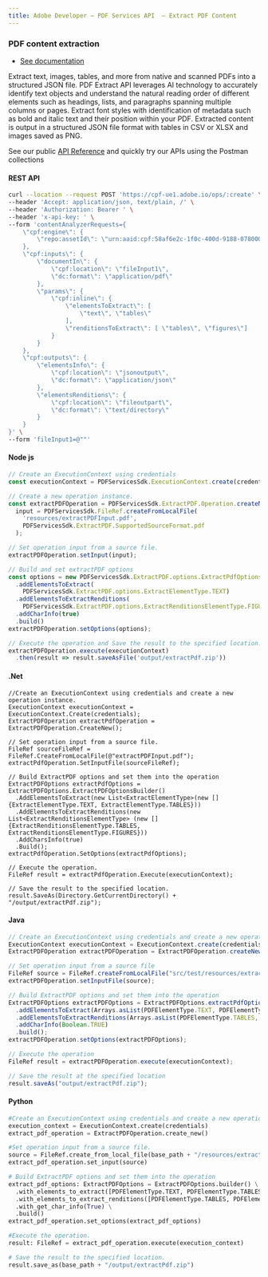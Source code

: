```yaml
---
title: Adobe Developer — PDF Services API  — Extract PDF Content
---
```


<TextBlock slots="heading, buttons, text, text1" theme="dark" hasCodeBlock className="bgBlue link linking pdf-content-extraction"/>

### PDF content extraction

- [See documentation](/document-services/docs/overview/pdf-services-api/howtos/extract-pdf/)

Extract text, images, tables, and more from native and scanned PDFs into a structured JSON file. PDF Extract API leverages AI technology to accurately identify text objects and understand the natural reading order of different elements such as headings, lists, and paragraphs spanning multiple columns or pages. Extract font styles with identification of metadata such as bold and italic text and their position within your PDF. Extracted content is output in a structured JSON file format with tables in CSV or XLSX and images saved as PNG.

See our public [API Reference](https://www.adobe.com/go/dcsdk_APIdocs) and quickly try our APIs using the Postman collections

<CodeBlock slots="heading, code" repeat="5" languages="curl, js,.net, Java" />

#### REST API

```bash
curl --location --request POST 'https://cpf-ue1.adobe.io/ops/:create' \
--header 'Accept: application/json, text/plain, /' \
--header 'Authorization: Bearer ' \
--header 'x-api-key: ' \
--form 'contentAnalyzerRequests={
    \"cpf:engine\": {
        \"repo:assetId\": \"urn:aaid:cpf:58af6e2c-1f0c-400d-9188-078000185695\"
    },
    \"cpf:inputs\": {
        \"documentIn\": {
            \"cpf:location\": \"fileInput1\",
            \"dc:format\": \"application/pdf\"
        },
        \"params\": {
            \"cpf:inline\": {
                \"elementsToExtract\": [
                    \"text\", \"tables\"
                ],
                \"renditionsToExtract\": [ \"tables\", \"figures\"]
            }
        }
    },
    \"cpf:outputs\": {
        \"elementsInfo\": {
            \"cpf:location\": \"jsonoutput\",
            \"dc:format\": \"application/json\"
        },
        \"elementsRenditions\": {
            \"cpf:location\": \"fileoutpart\",
            \"dc:format\": \"text/directory\"
        }
    }
}' \
--form 'fileInput1=@""'
```

#### Node js

```js
// Create an ExecutionContext using credentials
const executionContext = PDFServicesSdk.ExecutionContext.create(credentials);

// Create a new operation instance.
const extractPDFOperation = PDFServicesSdk.ExtractPDF.Operation.createNew(),
  input = PDFServicesSdk.FileRef.createFromLocalFile(
    'resources/extractPDFInput.pdf',
    PDFServicesSdk.ExtractPDF.SupportedSourceFormat.pdf
  );

// Set operation input from a source file.
extractPDFOperation.setInput(input);

// Build and set extractPDF options
const options = new PDFServicesSdk.ExtractPDF.options.ExtractPdfOptions.Builder()
  .addElementsToExtract(
    PDFServicesSdk.ExtractPDF.options.ExtractElementType.TEXT)
  .addElementsToExtractRenditions(
    PDFServicesSdk.ExtractPDF.options.ExtractRenditionsElementType.FIGURES)
  .addCharInfo(true)
  .build()
extractPDFOperation.setOptions(options);

// Execute the operation and Save the result to the specified location.
extractPDFOperation.execute(executionContext)
  .then(result => result.saveAsFile('output/extractPdf.zip'))
```

#### .Net

```clike
//Create an ExecutionContext using credentials and create a new operation instance.
ExecutionContext executionContext = ExecutionContext.Create(credentials);
ExtractPDFOperation extractPdfOperation = ExtractPDFOperation.CreateNew();

// Set operation input from a source file.
FileRef sourceFileRef = FileRef.CreateFromLocalFile(@"extractPDFInput.pdf");
extractPdfOperation.SetInputFile(sourceFileRef);

// Build ExtractPDF options and set them into the operation
ExtractPDFOptions extractPdfOptions = ExtractPDFOptions.ExtractPDFOptionsBuilder()
  .AddElementsToExtract(new List<ExtractElementType>(new []{ExtractElementType.TEXT, ExtractElementType.TABLES}))
  .AddElementsToExtractRenditions(new List<ExtractRenditionsElementType> (new []{ExtractRenditionsElementType.TABLES, ExtractRenditionsElementType.FIGURES}))
  .AddCharsInfo(true)
  .Build();
extractPdfOperation.SetOptions(extractPdfOptions);

// Execute the operation.
FileRef result = extractPdfOperation.Execute(executionContext);

// Save the result to the specified location.
result.SaveAs(Directory.GetCurrentDirectory() + "/output/extractPdf.zip");
```

#### Java

```javascript
// Create an ExecutionContext using credentials and create a new operation instance
ExecutionContext executionContext = ExecutionContext.create(credentials);
ExtractPDFOperation extractPDFOperation = ExtractPDFOperation.createNew();

// Set operation input from a source file
FileRef source = FileRef.createFromLocalFile("src/test/resources/extractPdfInput.pdf");
extractPDFOperation.setInputFile(source);

// Build ExtractPDF options and set them into the operation
ExtractPDFOptions extractPDFOptions = ExtractPDFOptions.extractPdfOptionsBuilder()
  .addElementsToExtract(Arrays.asList(PDFElementType.TEXT, PDFElementType.TABLES))
  .addElementsToExtractRenditions(Arrays.asList(PDFElementType.TABLES, PDFElementType.FIGURES))
  .addCharInfo(Boolean.TRUE)
  .build();
extractPDFOperation.setOptions(extractPDFOptions);

// Execute the operation
FileRef result = extractPDFOperation.execute(executionContext);

// Save the result at the specified location
result.saveAs("output/extractPdf.zip");
```

#### Python

```py
#Create an ExecutionContext using credentials and create a new operation instance.
execution_context = ExecutionContext.create(credentials)
extract_pdf_operation = ExtractPDFOperation.create_new()

#Set operation input from a source file.
source = FileRef.create_from_local_file(base_path + "/resources/extractPdfInput.pdf")
extract_pdf_operation.set_input(source)

# Build ExtractPDF options and set them into the operation
extract_pdf_options: ExtractPDFOptions = ExtractPDFOptions.builder() \
  .with_elements_to_extract([PDFElementType.TEXT, PDFElementType.TABLES]) \
  .with_elements_to_extract_renditions([PDFElementType.TABLES, PDFElementType.FIGURES]) \
  .with_get_char_info(True) \
  .build()
extract_pdf_operation.set_options(extract_pdf_options)

#Execute the operation.
result: FileRef = extract_pdf_operation.execute(execution_context)

# Save the result to the specified location.
result.save_as(base_path + "/output/extractPdf.zip")
```
